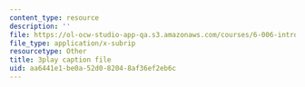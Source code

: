 ```yaml
---
content_type: resource
description: ''
file: https://ol-ocw-studio-app-qa.s3.amazonaws.com/courses/6-006-introduction-to-algorithms-fall-2011/aa6441e1be0a52d082048af36ef2eb6c_P7frcB_-g4w.vtt
file_type: application/x-subrip
resourcetype: Other
title: 3play caption file
uid: aa6441e1-be0a-52d0-8204-8af36ef2eb6c
---
```


